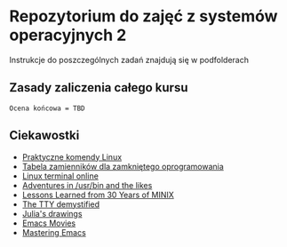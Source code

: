 Repozytorium do zajęć z systemów operacyjnych 2
===============================================

Instrukcje do poszczególnych zadań znajdują się w podfolderach

Zasady zaliczenia całego kursu
------------------------------

```
Ocena końcowa = TBD
```

Ciekawostki
-----------

 - [Praktyczne komendy Linux](http://www.nibyblog.pl/praktyczne-komendy-linux-334.html)
 - [Tabela zamienników dla zamkniętego oprogramowania](http://7thguard.net/archiwalne_pliki/zamienniki.html)
 - [Linux terminal online](https://www.tutorialspoint.com/unix_terminal_online.php)
 - [Adventures in /usr/bin and the likes](https://ablagoev.github.io/linux/adventures/commands/2017/02/19/adventures-in-usr-bin.html)
 - [Lessons Learned from 30 Years of MINIX](https://cacm.acm.org/magazines/2016/3/198874-lessons-learned-from-30-years-of-minix/fulltext)
 - [The TTY demystified](http://www.linusakesson.net/programming/tty/index.php?tty)
 - [Julia's drawings](https://drawings.jvns.ca/)
 - [Emacs Movies](http://emacsmovies.org/)
 - [Mastering Emacs](https://www.masteringemacs.org/)
